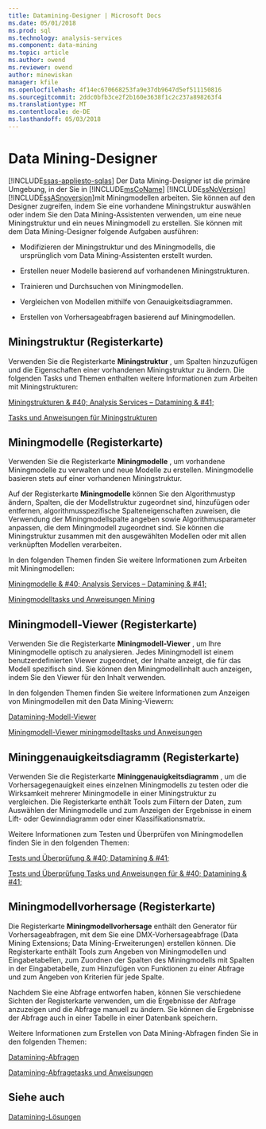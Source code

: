 ```yaml
---
title: Datamining-Designer | Microsoft Docs
ms.date: 05/01/2018
ms.prod: sql
ms.technology: analysis-services
ms.component: data-mining
ms.topic: article
ms.author: owend
ms.reviewer: owend
author: minewiskan
manager: kfile
ms.openlocfilehash: 4f14ec670668253fa9e37db9647d5ef511150816
ms.sourcegitcommit: 2ddc0bfb3ce2f2b160e3638f1c2c237a898263f4
ms.translationtype: MT
ms.contentlocale: de-DE
ms.lasthandoff: 05/03/2018
---
```

# <a name="data-mining-designer"></a>Data Mining-Designer
[!INCLUDE[ssas-appliesto-sqlas](../../includes/ssas-appliesto-sqlas.md)]
  Der Data Mining-Designer ist die primäre Umgebung, in der Sie in [!INCLUDE[msCoName](../../includes/msconame-md.md)] [!INCLUDE[ssNoVersion](../../includes/ssnoversion-md.md)] [!INCLUDE[ssASnoversion](../../includes/ssasnoversion-md.md)]mit Miningmodellen arbeiten. Sie können auf den Designer zugreifen, indem Sie eine vorhandene Miningstruktur auswählen oder indem Sie den Data Mining-Assistenten verwenden, um eine neue Miningstruktur und ein neues Miningmodell zu erstellen. Sie können mit dem Data Mining-Designer folgende Aufgaben ausführen:  
  
-   Modifizieren der Miningstruktur und des Miningmodells, die ursprünglich vom Data Mining-Assistenten erstellt wurden.  
  
-   Erstellen neuer Modelle basierend auf vorhandenen Miningstrukturen.  
  
-   Trainieren und Durchsuchen von Miningmodellen.  
  
-   Vergleichen von Modellen mithilfe von Genauigkeitsdiagrammen.  
  
-   Erstellen von Vorhersageabfragen basierend auf Miningmodellen.  
  
## <a name="mining-structure-tab"></a>Miningstruktur (Registerkarte)  
 Verwenden Sie die Registerkarte **Miningstruktur** , um Spalten hinzuzufügen und die Eigenschaften einer vorhandenen Miningstruktur zu ändern. Die folgenden Tasks und Themen enthalten weitere Informationen zum Arbeiten mit Miningstrukturen:  
  
 [Miningstrukturen & #40; Analysis Services – Datamining & #41;](../../analysis-services/data-mining/mining-structures-analysis-services-data-mining.md)  
  
 [Tasks und Anweisungen für Miningstrukturen](../../analysis-services/data-mining/mining-structure-tasks-and-how-tos.md)  
  
## <a name="mining-models-tab"></a>Miningmodelle (Registerkarte)  
 Verwenden Sie die Registerkarte **Miningmodelle** , um vorhandene Miningmodelle zu verwalten und neue Modelle zu erstellen. Miningmodelle basieren stets auf einer vorhandenen Miningstruktur.  
  
 Auf der Registerkarte **Miningmodelle** können Sie den Algorithmustyp ändern, Spalten, die der Modellstruktur zugeordnet sind, hinzufügen oder entfernen, algorithmusspezifische Spalteneigenschaften zuweisen, die Verwendung der Miningmodellspalte angeben sowie Algorithmusparameter anpassen, die dem Miningmodell zugeordnet sind. Sie können die Miningstruktur zusammen mit den ausgewählten Modellen oder mit allen verknüpften Modellen verarbeiten.  
  
 In den folgenden Themen finden Sie weitere Informationen zum Arbeiten mit Miningmodellen:  
  
 [Miningmodelle & #40; Analysis Services – Datamining & #41;](../../analysis-services/data-mining/mining-models-analysis-services-data-mining.md)  
  
 [Miningmodelltasks und Anweisungen Mining](../../analysis-services/data-mining/mining-model-tasks-and-how-tos.md)  
  
## <a name="mining-model-viewer-tab"></a>Miningmodell-Viewer (Registerkarte)  
 Verwenden Sie die Registerkarte **Miningmodell-Viewer** , um Ihre Miningmodelle optisch zu analysieren. Jedes Miningmodell ist einem benutzerdefinierten Viewer zugeordnet, der Inhalte anzeigt, die für das Modell spezifisch sind. Sie können den Miningmodellinhalt auch anzeigen, indem Sie den Viewer für den Inhalt verwenden.  
  
 In den folgenden Themen finden Sie weitere Informationen zum Anzeigen von Miningmodellen mit den Data Mining-Viewern:  
  
 [Datamining-Modell-Viewer](../../analysis-services/data-mining/data-mining-model-viewers.md)  
  
 [Miningmodell-Viewer miningmodelltasks und Anweisungen](../../analysis-services/data-mining/mining-model-viewer-tasks-and-how-tos.md)  
  
## <a name="mining-accuracy-chart-tab"></a>Mininggenauigkeitsdiagramm (Registerkarte)  
 Verwenden Sie die Registerkarte **Mininggenauigkeitsdiagramm** , um die Vorhersagegenauigkeit eines einzelnen Miningmodells zu testen oder die Wirksamkeit mehrerer Miningmodelle in einer Miningstruktur zu vergleichen. Die Registerkarte enthält Tools zum Filtern der Daten, zum Auswählen der Miningmodelle und zum Anzeigen der Ergebnisse in einem Lift- oder Gewinndiagramm oder einer Klassifikationsmatrix.  
  
 Weitere Informationen zum Testen und Überprüfen von Miningmodellen finden Sie in den folgenden Themen:  
  
 [Tests und Überprüfung & #40; Datamining & #41;](../../analysis-services/data-mining/testing-and-validation-data-mining.md)  
  
 [Tests und Überprüfung Tasks und Anweisungen für & #40; Datamining & #41;](../../analysis-services/data-mining/testing-and-validation-tasks-and-how-tos-data-mining.md)  
  
## <a name="mining-model-prediction-tab"></a>Miningmodellvorhersage (Registerkarte)  
 Die Registerkarte **Miningmodellvorhersage** enthält den Generator für Vorhersageabfragen, mit dem Sie eine DMX-Vorhersageabfrage (Data Mining Extensions; Data Mining-Erweiterungen) erstellen können. Die Registerkarte enthält Tools zum Angeben von Miningmodellen und Eingabetabellen, zum Zuordnen der Spalten des Miningmodells mit Spalten in der Eingabetabelle, zum Hinzufügen von Funktionen zu einer Abfrage und zum Angeben von Kriterien für jede Spalte.  
  
 Nachdem Sie eine Abfrage entworfen haben, können Sie verschiedene Sichten der Registerkarte verwenden, um die Ergebnisse der Abfrage anzuzeigen und die Abfrage manuell zu ändern. Sie können die Ergebnisse der Abfrage auch in einer Tabelle in einer Datenbank speichern.  
  
 Weitere Informationen zum Erstellen von Data Mining-Abfragen finden Sie in den folgenden Themen:  
  
 [Datamining-Abfragen](../../analysis-services/data-mining/data-mining-queries.md)  
  
 [Datamining-Abfragetasks und Anweisungen](../../analysis-services/data-mining/data-mining-query-tasks-and-how-tos.md)  
  
## <a name="see-also"></a>Siehe auch  
 [Datamining-Lösungen](../../analysis-services/data-mining/data-mining-solutions.md)  
  
  
